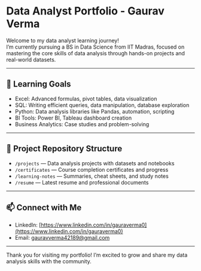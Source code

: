 # Data Analyst Portfolio - Gaurav Verma

Welcome to my data analyst learning journey!  
I’m currently pursuing a BS in Data Science from IIT Madras, focused on mastering the core skills of data analysis through hands-on projects and real-world datasets.

---

## 🎯 Learning Goals

- Excel: Advanced formulas, pivot tables, data visualization  
- SQL: Writing efficient queries, data manipulation, database exploration  
- Python: Data analysis libraries like Pandas, automation, scripting  
- BI Tools: Power BI, Tableau dashboard creation  
- Business Analytics: Case studies and problem-solving


---

## 📂 Project Repository Structure

- `/projects` — Data analysis projects with datasets and notebooks  
- `/certificates` — Course completion certificates and progress  
- `/learning-notes` — Summaries, cheat sheets, and study notes  
- `/resume` — Latest resume and professional documents  

---

## 📫 Connect with Me

- LinkedIn: [https://www.linkedin.com/in/gauraverma0](https://www.linkedin.com/in/gauraverma0)  
- Email: gauravverma42189@gmail.com  

---

Thank you for visiting my portfolio! I’m excited to grow and share my data analysis skills with the community.